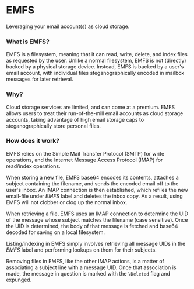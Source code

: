 EMFS
=====

Leveraging your email account(s) as cloud storage.

### What is EMFS?

EMFS is a filesystem, meaning that it can read, write, delete, and index files
as requested by the user. Unlike a normal filesystem, EMFS is not (directly)
backed by a physical storage device. Instead, EMFS is backed by a user's email
account, with individual files steganographically encoded in mailbox messages
for later retrieval.

### Why?

Cloud storage services are limited, and can come at a premium. EMFS allows
users to treat their run-of-the-mill email accounts as cloud storage accounts,
taking advantage of high email storage caps to steganographically store personal
files.

### How does it work?

EMFS relies on the Simple Mail Transfer Protocol (SMTP) for write operations,
and the Internet Message Access Protocol (IMAP) for read/index operations.

When storing a new file, EMFS base64 encodes its contents, attaches a subject
containing the filename, and sends the encoded email off to the user's inbox.
An IMAP connection is then established, which refiles the new email-file under
*EMFS* label and deletes the inbox copy. As a result, using EMFS will not
clobber or clog up the normal inbox.

When retrieving a file, EMFS uses an IMAP connection to determine the UID of the
message whose subject matches the filename (case sensitive). Once the UID is
determined, the body of that message is fetched and base64 decoded for saving on
a local filesystem.

Listing/indexing in EMFS simply involves retrieving all message UIDs in the *EMFS*
label and performing lookups on them for their subjects.

Removing files in EMFS, like the other IMAP actions, is a matter of associating
a subject line with a message UID. Once that association is made, the message in
question is marked with the `\Deleted` flag and expunged.
